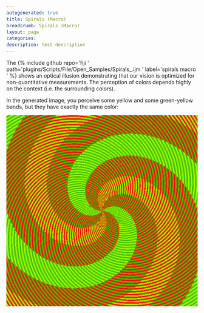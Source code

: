 ```yaml
---
autogenerated: true
title: Spirals (Macro)
breadcrumb: Spirals (Macro)
layout: page
categories: 
description: test description
---
```


The {% include github repo='fiji ' path='plugins/Scripts/File/Open\_Samples/Spirals\_.ijm ' label='spirals macro ' %} shows an optical illusion demonstrating that our vision is optimized for non-quantitative measurements. The perception of colors depends highly on the context (i.e. the surrounding colors).

In the generated image, you perceive some yellow and some green-yellow bands, but they have exactly the same color:

![SpiralsRGY.png](/images/pages/SpiralsRGY.png "SpiralsRGY.png")
